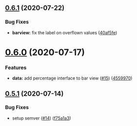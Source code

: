 ## [0.6.1](https://github.com/LucasCarioca/QuickComponents/compare/v0.6.0...v0.6.1) (2020-07-22)


### Bug Fixes

* **barview:** fix the label on overflown values ([40af5fe](https://github.com/LucasCarioca/QuickComponents/commit/40af5fef30581b4ad31cd4030807a6c874bfb19e))

# [0.6.0](https://github.com/LucasCarioca/QuickComponents/compare/v0.5.1...v0.6.0) (2020-07-17)


### Features

* **data:** add percentage interface to bar view ([#15](https://github.com/LucasCarioca/QuickComponents/issues/15)) ([4559970](https://github.com/LucasCarioca/QuickComponents/commit/45599701a3afcd37fea0c51ba9424395492c9c6d))

## [0.5.1](https://github.com/LucasCarioca/QuickComponents/compare/v0.5.0...v0.5.1) (2020-07-14)


### Bug Fixes

* setup semver ([#14](https://github.com/LucasCarioca/QuickComponents/issues/14)) ([f75a1a3](https://github.com/LucasCarioca/QuickComponents/commit/f75a1a3fe0984b05c4dd2eaccd4ad2b02f045aa6))
